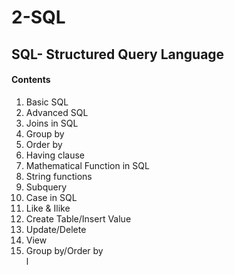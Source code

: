 # 2-SQL
<h2>SQL- Structured Query Language</h2>
<h4>Contents</h4>
<ol>
  <li>Basic SQL</li>
  <li>Advanced SQL</li>
  <li>Joins in SQL</li>
  <li>Group by</li>
  <li>Order by</li>
  <li>Having clause</li>
  <li>Mathematical Function in SQL</li>
  <li>String functions</li>
  <li>Subquery</li>
  <li>Case in SQL</li>
  <li>Like & Ilike </li>
  <li>Create Table/Insert Value</li>
  <li>Update/Delete</li>
  <li>View<br>
  <li>Group by/Order by</li>l
  
  </ul>
  </li>
</ol>
